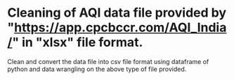 # Cleaning of AQI data file provided by "https://app.cpcbccr.com/AQI_India/" in "xlsx" file format. 
Clean and convert the data file into csv file format using dataframe of python and data wrangling on the above type of file provided.
